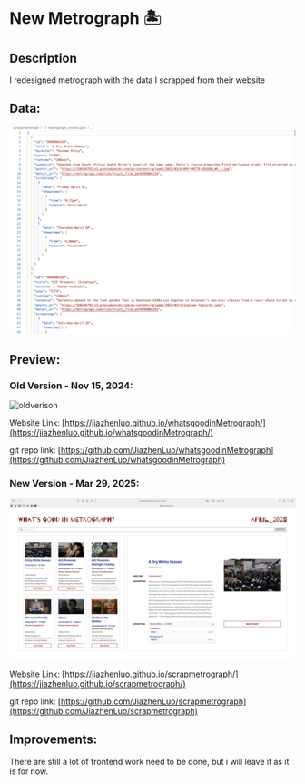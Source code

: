 # New Metrograph 🏝️
## Description
I redesigned metrograph with the data I scrapped from their website
## Data:
![jsondata](jsonphoto.png)
## Preview:
### Old Version - Nov 15, 2024:

![oldverison](oldVersion.png)

Website Link:
[https://jiazhenluo.github.io/whatsgoodinMetrograph/](https://jiazhenluo.github.io/whatsgoodinMetrograph/)

git repo link:
[https://github.com/JiazhenLuo/whatsgoodinMetrograph](https://github.com/JiazhenLuo/whatsgoodinMetrograph)

### New Version - Mar 29, 2025:
![newversion](newVersion.png)

Website Link:
[https://jiazhenluo.github.io/scrapmetrograph/](https://jiazhenluo.github.io/scrapmetrograph/)

git repo link:
[https://github.com/JiazhenLuo/scrapmetrograph](https://github.com/JiazhenLuo/scrapmetrograph)
## Improvements:
There are still a lot of frontend work need to be done, but i will leave it as it is for now.